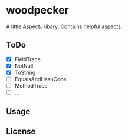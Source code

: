 # woodpecker

A little AspectJ libary. Contains helpful aspects.

## ToDo
- [x] FieldTrace
- [x] NotNull
- [x] ToString
- [ ] EqualsAndHashCode
- [ ] MethodTrace
- [ ] ...

## Usage

## License
